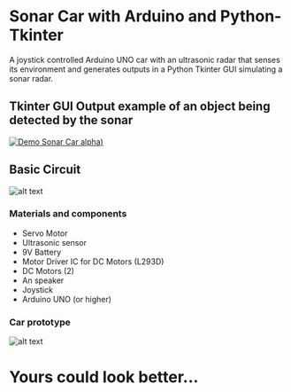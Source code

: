 # Sonar Car with Arduino and Python-Tkinter

A joystick controlled Arduino UNO car with an ultrasonic radar that senses its environment and generates outputs in a Python Tkinter GUI simulating a sonar radar.


## Tkinter GUI Output example of an object being detected by the sonar
[![Demo Sonar Car alpha](https://github.com/AlejandroCovarrubias/Sonar_Car/blob/master/radar_example.gif?raw=true))](https://youtu.be/rwV8KsuHGdA)


## Basic Circuit
![alt text](https://github.com/AlejandroCovarrubias/Sonar_Car/blob/master/circuit_diagram.png?raw=true)

### Materials and components
- Servo Motor
- Ultrasonic sensor
- 9V Battery
-	Motor Driver IC for DC Motors (L293D)
- DC Motors (2)
- An speaker
- Joystick
- Arduino UNO (or higher)

### Car prototype
![alt text](https://github.com/AlejandroCovarrubias/Sonar_Car/blob/master/car_prototype.png?raw=true)
# Yours could look better...
